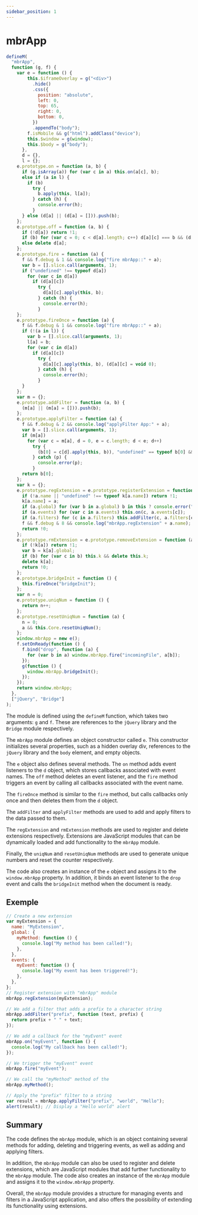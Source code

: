 ```yaml
---
sidebar_position: 1
---
```


# mbrApp

```js
defineM(
  "mbrApp",
  function (g, f) {
    var e = function () {
        this.$iframeOverlay = g("<div>")
          .hide()
          .css({
            position: "absolute",
            left: 0,
            top: 65,
            right: 0,
            bottom: 0,
          })
          .appendTo("body");
        f.isMobile && g("html").addClass("device");
        this.$window = g(window);
        this.$body = g("body");
      },
      d = {},
      l = {};
    e.prototype.on = function (a, b) {
      if (g.isArray(a)) for (var c in a) this.on(a[c], b);
      else if (a in l) {
        if (b)
          try {
            b.apply(this, l[a]);
          } catch (h) {
            console.error(h);
          }
      } else (d[a] || (d[a] = [])).push(b);
    };
    e.prototype.off = function (a, b) {
      if (!d[a]) return !1;
      if (b) for (var c = 0; c < d[a].length; c++) d[a][c] === b && (d[a][c] = void 0);
      else delete d[a];
    };
    e.prototype.fire = function (a) {
      f && f.debug & 1 && console.log("fire mbrApp::" + a);
      var b = [].slice.call(arguments, 1);
      if ("undefined" !== typeof d[a])
        for (var c in d[a])
          if (d[a][c])
            try {
              d[a][c].apply(this, b);
            } catch (h) {
              console.error(h);
            }
    };
    e.prototype.fireOnce = function (a) {
      f && f.debug & 1 && console.log("fire mbrApp::" + a);
      if (!(a in l)) {
        var b = [].slice.call(arguments, 1);
        l[a] = b;
        for (var c in d[a])
          if (d[a][c])
            try {
              d[a][c].apply(this, b), (d[a][c] = void 0);
            } catch (h) {
              console.error(h);
            }
      }
    };
    var m = {};
    e.prototype.addFilter = function (a, b) {
      (m[a] || (m[a] = [])).push(b);
    };
    e.prototype.applyFilter = function (a) {
      f && f.debug & 2 && console.log("applyFilter App:" + a);
      var b = [].slice.call(arguments, 1);
      if (m[a])
        for (var c = m[a], d = 0, e = c.length; d < e; d++)
          try {
            (b[0] = c[d].apply(this, b)), "undefined" == typeof b[0] && console.warn("handle of " + a + " filter return undefined: ", c[d]);
          } catch (p) {
            console.error(p);
          }
      return b[0];
    };
    var k = {};
    e.prototype.regExtension = e.prototype.registerExtension = function (a) {
      if (!a.name || "undefined" !== typeof k[a.name]) return !1;
      k[a.name] = a;
      if (a.global) for (var b in a.global) b in this ? console.error("Error re-definition method mbrApp." + b + " by module " + a.name) : (this[b] = a.global[b]);
      if (a.events) for (var c in a.events) this.on(c, a.events[c]);
      if (a.filters) for (c in a.filters) this.addFilter(c, a.filters[c]);
      f && f.debug & 8 && console.log("mbrApp.regExtension" + a.name);
      return !0;
    };
    e.prototype.rmExtension = e.prototype.removeExtension = function (a) {
      if (!k[a]) return !1;
      var b = k[a].global;
      if (b) for (var c in b) this.k && delete this.k;
      delete k[a];
      return !0;
    };
    e.prototype.bridgeInit = function () {
      this.fireOnce("bridgeInit");
    };
    var n = 0;
    e.prototype.uniqNum = function () {
      return n++;
    };
    e.prototype.resetUniqNum = function (a) {
      n = 0;
      a && this.Core.resetUniqNum();
    };
    window.mbrApp = new e();
    f.setOnReady(function () {
      f.bind("drop", function (a) {
        for (var b in a) window.mbrApp.fire("incomingFile", a[b]);
      });
      g(function () {
        window.mbrApp.bridgeInit();
      });
    });
    return window.mbrApp;
  },
  ["jQuery", "Bridge"]
);
```

The module is defined using the `defineM` function, which takes two arguments: `g` and `f`. These are references to the `jQuery` library and the `Bridge` module respectively.

The `mbrApp` module defines an object constructor called `e`. This constructor initializes several properties, such as a hidden overlay div, references to the `jQuery` library and the `body` element, and empty objects.

The `e` object also defines several methods. The `on` method adds event listeners to the `d` object, which stores callbacks associated with event names. The `off` method deletes an event listener, and the `fire` method triggers an event by calling all callbacks associated with the event name.

The `fireOnce` method is similar to the `fire` method, but calls callbacks only once and then deletes them from the `d` object.

The `addFilter` and `applyFilter` methods are used to add and apply filters to the data passed to them.

The `regExtension` and `rmExtension` methods are used to register and delete extensions respectively. Extensions are JavaScript modules that can be dynamically loaded and add functionality to the `mbrApp` module.

Finally, the `uniqNum` and `resetUniqNum` methods are used to generate unique numbers and reset the counter respectively.

The code also creates an instance of the `e` object and assigns it to the `window.mbrApp` property. In addition, it binds an event listener to the `drop` event and calls the `bridgeInit` method when the document is ready.

## Exemple

```js
// Create a new extension
var myExtension = {
  name: "MyExtension",
  global: {
    myMethod: function () {
      console.log("My method has been called!");
    },
  },
  events: {
    myEvent: function () {
      console.log("My event has been triggered!");
    },
  },
};
// Register extension with "mbrApp" module
mbrApp.regExtension(myExtension);

// We add a filter that adds a prefix to a character string
mbrApp.addFilter("prefix", function (text, prefix) {
  return prefix + " " + text;
});

// We add a callback for the "myEvent" event
mbrApp.on("myEvent", function () {
  console.log("My callback has been called!");
});

// We trigger the "myEvent" event
mbrApp.fire("myEvent");

// We call the "myMethod" method of the
mbrApp.myMethod();

// Apply the "prefix" filter to a string
var result = mbrApp.applyFilter("prefix", "world", "Hello");
alert(result); // Display a "Hello world" alert
```

## Summary

The code defines the `mbrApp` module, which is an object containing several methods for adding, deleting and triggering events, as well as adding and applying filters.

In addition, the `mbrApp` module can also be used to register and delete extensions, which are JavaScript modules that add further functionality to the `mbrApp` module. The code also creates an instance of the `mbrApp` module and assigns it to the `window.mbrApp` property.

Overall, the `mbrApp` module provides a structure for managing events and filters in a JavaScript application, and also offers the possibility of extending its functionality using extensions.
